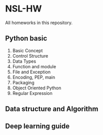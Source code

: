 # NSL-HW
All homeworks in this repository. 

## Python basic
  1. Basic Concept
  2. Control Structure
  3. Data Types
  4. Function and module
  5. File and Exception
  6. Encoding, PEP, main
  7. Packaging
  8. Object Oriented Python
  9. Regular Expression
## Data structure and Algorithm

## Deep learning guide
